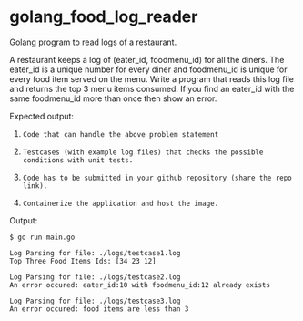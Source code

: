 # golang_food_log_reader

Golang program to read logs of a restaurant.

A restaurant keeps a log of (eater_id, foodmenu_id) for all the diners. The eater_id is a unique number for every diner and foodmenu_id is unique for every food item served on the menu. Write a program that reads this log file and returns the top 3 menu items consumed. If you find an eater_id with the same foodmenu_id more than once then show an error.

Expected output:

1.     Code that can handle the above problem statement

2.     Testcases (with example log files) that checks the possible conditions with unit tests.

3.     Code has to be submitted in your github repository (share the repo link).

4.     Containerize the application and host the image.

Output:

    $ go run main.go

    Log Parsing for file: ./logs/testcase1.log  
    Top Three Food Items Ids: [34 23 12]

    Log Parsing for file: ./logs/testcase2.log  
    An error occured: eater_id:10 with foodmenu_id:12 already exists

    Log Parsing for file: ./logs/testcase3.log  
    An error occured: food items are less than 3
